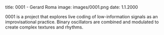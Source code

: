 title: 0001 - Gerard Roma
image: images/0001.png
date: 1.1.2000

0001 is a project that explores live coding of low-information signals as an improvisational practice. Binary oscillators are combined and modulated to create complex textures and rhythms.
